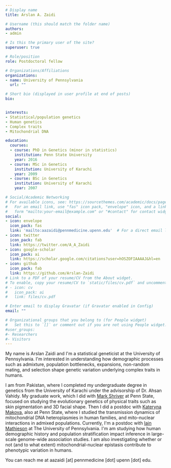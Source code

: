 ```yaml
---
# Display name
title: Arslan A. Zaidi

# Username (this should match the folder name)
authors:
- admin

# Is this the primary user of the site?
superuser: true

# Role/position
role: Postdoctoral fellow

# Organizations/Affiliations
organizations:
- name: University of Pennsylvania
  url: ""

# Short bio (displayed in user profile at end of posts)
bio:


interests:
- Statistical/population genetics
- Human genetics
- Complex traits
- Mitochondrial DNA

education:
  courses:
  - course: PhD in Genetics (minor in statistics)
    institution: Penn State University
    year: 2016
  - course: MSc in Genetics
    institution: University of Karachi
    year: 2009
  - course: BSc in Genetics
    institution: University of Karachi
    year: 2007

# Social/Academic Networking
# For available icons, see: https://sourcethemes.com/academic/docs/page-builder/#icons
#   For an email link, use "fas" icon pack, "envelope" icon, and a link in the
#   form "mailto:your-email@example.com" or "#contact" for contact widget.
social:
- icon: envelope
  icon_pack: fas
  link: 'mailto:aazaidi@pennmedicine.upenn.edu'  # For a direct email link, use "mailto:test@example.org".
- icon: twitter
  icon_pack: fab
  link: https://twitter.com/A_A_Zaidi
- icon: google-scholar
  icon_pack: ai
  link: https://scholar.google.com/citations?user=hOSZOFIAAAAJ&hl=en
- icon: github
  icon_pack: fab
  link: https://github.com/Arslan-Zaidi
# Link to a PDF of your resume/CV from the About widget.
# To enable, copy your resume/CV to `static/files/cv.pdf` and uncomment the lines below.
# - icon: cv
#   icon_pack: ai
#   link: files/cv.pdf

# Enter email to display Gravatar (if Gravatar enabled in Config)
email: ""

# Organizational groups that you belong to (for People widget)
#   Set this to `[]` or comment out if you are not using People widget.
#user_groups:
#- Researchers
#- Visitors
---
```


My name is Arslan Zaidi and I'm a statistical geneticist at the University of Pennsylvania. I'm interested in understanding how demographic processes such as admixture, population bottlenecks, expansions, non-random mating, and selection shape genetic variation underlying complex traits in humans.


I am from Pakistan, where I completed my undergraduate degree in genetics from the University of Karachi under the advisorship of Dr. Ahsan Vahidy. My graduate work, which I did with <a href="http://anth.la.psu.edu/research/research-labs/genomics/the-lab/people">Mark Shriver</a>&nbsp;at Penn State, focused on studying the evolutionary genetics of physical traits such as skin pigmentation and 3D facial shape. Then I did a postdoc with <a href="http://www.bx.psu.edu/makova_lab/">Kateryna Makova</a>, also at Penn State, where I studied the transmission dynamics of mitochondrial DNA heteroplasmies in human families, and mito-nuclear interactions in admixed populations. Currently, I'm a postdoc with <a href="https://www.med.upenn.edu/mathieson-lab/">Iain Mathieson</a> at The University of Pennsylvania. I'm am studying how human demographic history and population stratification impact inference in large-scale genome-wide association studies. I am also investigating whether or not (and to what extent) mitochondrial-nuclear epistasis contribute to phenotypic variation in humans.

You can reach me at aazaidi [at] pennmedicine [dot] upenn [dot] edu.
